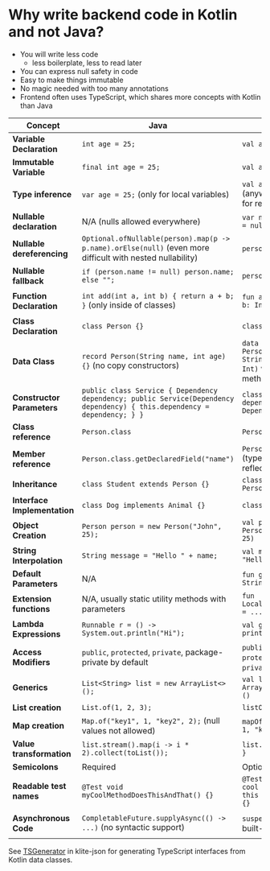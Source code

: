 # Why write backend code in Kotlin and not Java?

* You will write less code
  * less boilerplate, less to read later
* You can express null safety in code
* Easy to make things immutable
* No magic needed with too many annotations
* Frontend often uses TypeScript, which shares more concepts with Kotlin than Java

| **Concept**                  | **Java**                                                                                                                  | **Kotlin**                                                              | **TypeScript**                                                           |
|------------------------------|---------------------------------------------------------------------------------------------------------------------------|-------------------------------------------------------------------------|--------------------------------------------------------------------------|
| **Variable Declaration**     | `int age = 25;`                                                                                                           | `val age: Int = 25`                                                     | `let age: number = 25`                                                   |
| **Immutable Variable**       | `final int age = 25;`                                                                                                     | `val age: Int = 25`                                                     | `const age: number = 25`                                                 |
| **Type inference**           | `var age = 25;` (only for local variables)                                                                                | `val age = 25` (anywhere, also for return types)                        | `let age = 25` (anywhere, also for return types)                         |
| **Nullable declaration**     | N/A (nulls allowed everywhere)                                                                                            | `var name: String? = null`                                          | `name?: string`                                                          |
| **Nullable dereferencing**   | `Optional.ofNullable(person).map(p -> p.name).orElse(null)` (even more difficult with nested nullability)                 | `person?.name`                                                          | `person?.name`                                                           |
| **Nullable fallback**        | `if (person.name != null) person.name; else "";`                                                                          | `person.name ?: ""`                                                     | `person.name ?? ''`                                                      |
| **Function Declaration**     | `int add(int a, int b) { return a + b; }` (only inside of classes)                                                        | `fun add(a: Int, b: Int) = a + b`                                       | `function add(a: number, b: number) { return a + b }`                    |
| **Class Declaration**        | `class Person {}`                                                                                                         | `class Person`                                                          | `class Person {}`                                                        |
| **Data Class**               | `record Person(String name, int age) {}` (no copy constructors)                                                           | `data class Person(val name: String, val age: Int)` with copy() methods | `{name: string, age: number}`, can be copied with `{...object, age: 21}` |
| **Constructor Parameters**   | `public class Service { Dependency dependency; public Service(Dependency dependency) { this.dependency = dependency; } }` | `class Service(val dependency: Dependency)`                             | `class Service { constructor(public dependency: Dependency) {} }`        |
| **Class reference**          | `Person.class`                                                                                                            | `Person::class`                                                         | `Person`                                                                 |
| **Member reference**         | `Person.class.getDeclaredField("name")`                                                                                   | `Person::name` (type-safe reflection)                                   | `Person.prototype.name`                                                  |
| **Inheritance**              | `class Student extends Person {}`                                                                                         | `class Student: Person()`                                               | `class Student extends Person {}`                                        |
| **Interface Implementation** | `class Dog implements Animal {}`                                                                                          | `class Dog: Animal`                                                     | `class Dog implements Animal {}`                                         |
| **Object Creation**          | `Person person = new Person("John", 25);`                                                                                 | `val person = Person("John", 25)`                                       | `let person = new Person("John", 25)`                                    |
| **String Interpolation**     | `String message = "Hello " + name;`                                                                                       | `val message = "Hello $name"`                                           | ``let message = `Hello ${name}``                                         |
| **Default Parameters**       | N/A                                                                                                                       | `fun greet(name: String = "Guest")`                                     | `function greet(name: string = "Guest")`                                 |
| **Extension functions**      | N/A, usually static utility methods with parameters                                                                       | `fun LocalDate.today() = ...`                                           | `interface Date { function today() {...} }`                              |
| **Lambda Expressions**       | `Runnable r = () -> System.out.println("Hi");`                                                                            | `val greet = { println("Hi") }`                                         | `const greet = () => { console.log('Hi') }`                              |
| **Access Modifiers**         | `public`, `protected`, `private`, package-private by default                                                              | `public` (default), `protected`, `private`, `internal`                  | `public` (default), `protected`, `private`                               |
| **Generics**                 | `List<String> list = new ArrayList<>();`                                                                                  | `val list = ArrayList<String>()`                                        | `let list: Array<string> = []`                                           |
| **List creation**            | `List.of(1, 2, 3);`                                                                                                       | `listOf(1, 2, 3)`                                                       | `[1, 2, 3]`                                                              |
| **Map creation**             | `Map.of("key1", 1, "key2", 2);` (null values not allowed)                                                                 | `mapOf("key1" to 1, "key2" to 2)`                                       | `{key1: 1, key2: 2}`                                                     |
| **Value transformation**     | `list.stream().map(i -> i * 2).collect(toList());`                                                                        | `list.map { it * 2 }`                                                   | `list.map(i => i * 2)`                                                   |
| **Semicolons**               | Required                                                                                                                  | Optional                                                                | Optional                                                                 |
| **Readable test names**      | `@Test void myCoolMethodDoesThisAndThat() {}`                                                                             | `@Test fun ``my cool method does this and that``() {}`                  | `test('my cool method does this and that')`                              |
| **Asynchronous Code**        | `CompletableFuture.supplyAsync(() -> ...)` (no syntactic support)                                                         | `suspend` functions built-in                                            | `async function fetchData() { ... }` async/await built-in                |

See [TSGenerator](../json/src/TSGenerator.kt) in klite-json for generating TypeScript interfaces from Kotlin data classes.

